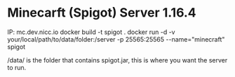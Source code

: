 # Minecarft (Spigot) Server 1.16.4
IP: mc.dev.nicc.io
docker build -t spigot .
docker run -d -v your/local/path/to/data/folder:/server -p 25565:25565 --name="minecraft" spigot

/data/ is the folder that contains spigot.jar, this is where you want the server to run.
